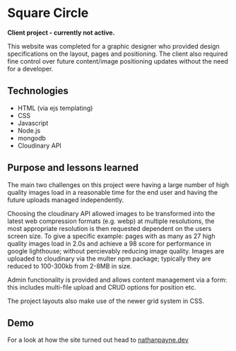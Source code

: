 # Square Circle
**Client project - currently not active.**

This website was completed for a graphic designer who provided design specifications on the layout, pages and positioning. The client also required fine control over future content/image positioning updates without the need for a developer. 

## Technologies
- HTML (via ejs templating)
- CSS
- Javascript
- Node.js
- mongodb
- Cloudinary API

## Purpose and lessons learned
The main two challenges on this project were having a large number of high quality images load in a reasonable time for the end user and having the future uploads managed independently. 

Choosing the cloudinary API allowed images to be transformed into the latest web compression formats (e.g. webp) at multiple resolutions, the most appropriate resolution is then requested dependent on the users screen size. To give a specific example: pages with as many as 27 high quality images load in 2.0s and achieve a 98 score for performance in google lighthouse; without percievably reducing image quality. Images are uploaded to cloudinary via the multer npm package; typically they are reduced to 100-300kb from 2-8MB in size.

Admin functionality is provided and allows content management via a form: this includes multi-file upload and CRUD options for position etc.

The project layouts also make use of the newer grid system in CSS. 

## Demo
For a look at how the site turned out head to [nathanpayne.dev](https://nathanpayne.dev/)
